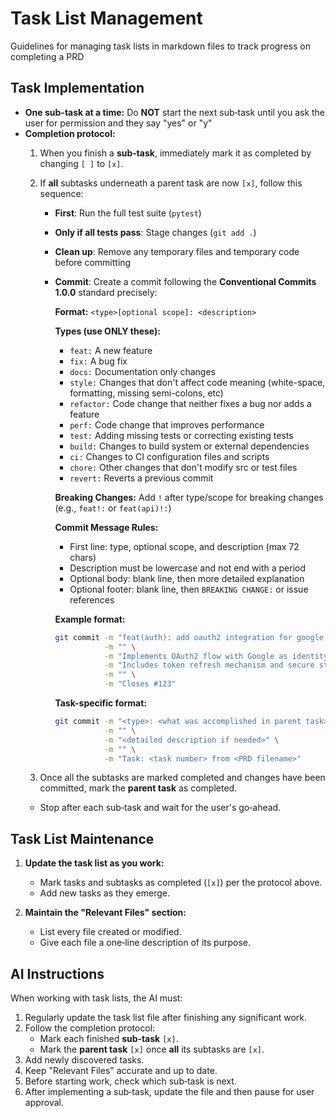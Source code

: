 # Task List Management

Guidelines for managing task lists in markdown files to track progress on completing a PRD

## Task Implementation

- **One sub-task at a time:** Do **NOT** start the next sub‑task until you ask the user for permission and they say "yes" or "y"
- **Completion protocol:**  
  1. When you finish a **sub‑task**, immediately mark it as completed by changing `[ ]` to `[x]`.
  2. If **all** subtasks underneath a parent task are now `[x]`, follow this sequence:
     - **First**: Run the full test suite (`pytest`)
     - **Only if all tests pass**: Stage changes (`git add .`)
     - **Clean up**: Remove any temporary files and temporary code before committing
     - **Commit**: Create a commit following the **Conventional Commits 1.0.0** standard precisely:

       **Format:** `<type>[optional scope]: <description>`

       **Types (use ONLY these):**
       - `feat:` A new feature
       - `fix:` A bug fix
       - `docs:` Documentation only changes
       - `style:` Changes that don't affect code meaning (white-space, formatting, missing semi-colons, etc)
       - `refactor:` Code change that neither fixes a bug nor adds a feature
       - `perf:` Code change that improves performance
       - `test:` Adding missing tests or correcting existing tests
       - `build:` Changes to build system or external dependencies
       - `ci:` Changes to CI configuration files and scripts
       - `chore:` Other changes that don't modify src or test files
       - `revert:` Reverts a previous commit

       **Breaking Changes:** Add `!` after type/scope for breaking changes (e.g., `feat!:` or `feat(api)!:`)

       **Commit Message Rules:**
       - First line: type, optional scope, and description (max 72 chars)
       - Description must be lowercase and not end with a period
       - Optional body: blank line, then more detailed explanation
       - Optional footer: blank line, then `BREAKING CHANGE:` or issue references

       **Example format:**

       ```bash
       git commit -m "feat(auth): add oauth2 integration for google login" \
                  -m "" \
                  -m "Implements OAuth2 flow with Google as identity provider." \
                  -m "Includes token refresh mechanism and secure storage." \
                  -m "" \
                  -m "Closes #123"
       ```

       **Task-specific format:**

       ```bash
       git commit -m "<type>: <what was accomplished in parent task>" \
                  -m "" \
                  -m "<detailed description if needed>" \
                  -m "" \
                  -m "Task: <task number> from <PRD filename>"
       ```

  3. Once all the subtasks are marked completed and changes have been committed, mark the **parent task** as completed.
  - Stop after each sub‑task and wait for the user's go‑ahead.

## Task List Maintenance

1. **Update the task list as you work:**
   - Mark tasks and subtasks as completed (`[x]`) per the protocol above.
   - Add new tasks as they emerge.

2. **Maintain the "Relevant Files" section:**
   - List every file created or modified.
   - Give each file a one‑line description of its purpose.

## AI Instructions

When working with task lists, the AI must:

1. Regularly update the task list file after finishing any significant work.
2. Follow the completion protocol:
   - Mark each finished **sub‑task** `[x]`.
   - Mark the **parent task** `[x]` once **all** its subtasks are `[x]`.
3. Add newly discovered tasks.
4. Keep "Relevant Files" accurate and up to date.
5. Before starting work, check which sub‑task is next.
6. After implementing a sub‑task, update the file and then pause for user approval.

